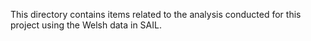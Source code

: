 This directory contains items related to the analysis conducted for this project using the Welsh data in SAIL.
